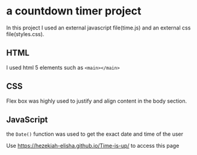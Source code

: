 # a countdown timer project
  In this project I used an external javascript file(time.js) and an external css file(styles.css).
## HTML
  I used html 5 elements such as ```<main></main>```
## CSS
  Flex box was highly used to justify and align content in the body section.
## JavaScript
  the ```Date()``` function was used to get the exact date and time of the user

Use https://hezekiah-elisha.github.io/Time-is-up/ to access this page

